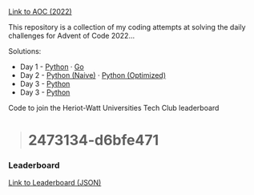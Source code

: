 
[Link to AOC (2022)](https://adventofcode.com/2022)

This repository is a collection of my coding attempts at solving the daily challenges for Advent of Code 2022...


Solutions:

- Day 1 - [Python](./day_1/solution.ipynb) · [Go](./day_1/solution.go)
- Day 2 - [Python (Naive)](./day_2/solution.ipynb) · [Python (Optimized)](./day_2/solution.py)
- Day 3 - [Python](./day_3/solution.ipynb)
- Day 3 - [Python](./day_4/solution.ipynb)


Code to join the Heriot-Watt Universities Tech Club leaderboard 
> # **2473134-d6bfe471**

### Leaderboard

<a href="https://gaurav-gosain.github.io/Advent-Of-Code-2022/leaderboard" target="_blank">Link to Leaderboard (JSON)</a>



